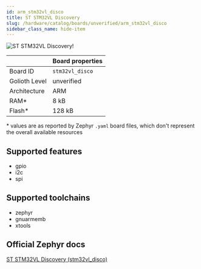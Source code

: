 ```yaml
---
id: arm_stm32vl_disco
title: ST STM32VL Discovery
slug: /hardware/catalog/boards/unverified/arm_stm32vl_disco
sidebar_class_name: hide-item
---
```


[//]: # (This is an auto-generated file, do not edit! Changes to it will be lost upon re-generation)

![ST STM32VL Discovery!](/img/boards/arm/stm32vl_disco.jpg "ST STM32VL Discovery")

|                | Board properties     |
| -------------  | -------------------- |
| Board ID       | `stm32vl_disco` |
| Golioth Level  | unverified       |
| Architecture   | ARM |
| RAM*           | 8 kB |
| Flash*         | 128 kB |

\* values are as reported by Zephyr `.yaml` board files, which don't represent the overall available resources



## Supported features

* gpio
* i2c
* spi

## Supported toolchains

* zephyr
* gnuarmemb
* xtools

## Official Zephyr docs

[ST STM32VL Discovery (stm32vl_disco)](https://docs.zephyrproject.org/latest/boards/arm/stm32vl_disco/doc/index.html)

